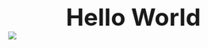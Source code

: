 <div align = "center"><font size="28"><b>Hello World</b></font></div>

<div style="align: center">
<img src="https://typora-1300671906.cos.ap-nanjing.myqcloud.com/img/PicsArt_11-15-01.01.02.png"/>
</div>



